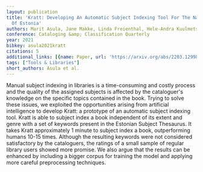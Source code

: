 ```yaml
---
layout: publication
title: 'Kratt: Developing An Automatic Subject Indexing Tool For The National Library
  Of Estonia'
authors: Marit Asula, Jane Makke, Linda Freienthal, Hele-Andra Kuulmets, Raul Sirel
conference: Cataloging &amp; Classification Quarterly
year: 2021
bibkey: asula2021kratt
citations: 5
additional_links: [{name: Paper, url: 'https://arxiv.org/abs/2203.12998'}]
tags: ["Tools & Libraries"]
short_authors: Asula et al.
---
```

Manual subject indexing in libraries is a time-consuming and costly process
and the quality of the assigned subjects is affected by the cataloguer's
knowledge on the specific topics contained in the book. Trying to solve these
issues, we exploited the opportunities arising from artificial intelligence to
develop Kratt: a prototype of an automatic subject indexing tool. Kratt is able
to subject index a book independent of its extent and genre with a set of
keywords present in the Estonian Subject Thesaurus. It takes Kratt
approximately 1 minute to subject index a book, outperforming humans 10-15
times. Although the resulting keywords were not considered satisfactory by the
cataloguers, the ratings of a small sample of regular library users showed more
promise. We also argue that the results can be enhanced by including a bigger
corpus for training the model and applying more careful preprocessing
techniques.
